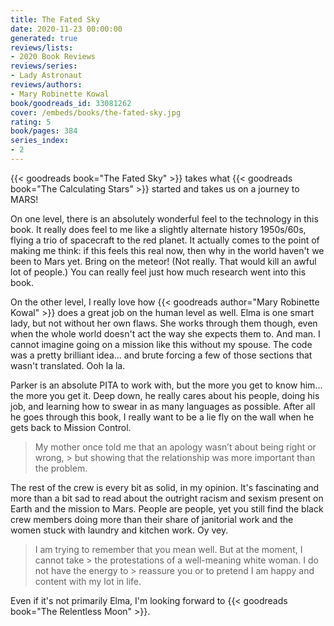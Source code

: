 ```yaml
---
title: The Fated Sky
date: 2020-11-23 00:00:00
generated: true
reviews/lists:
- 2020 Book Reviews
reviews/series:
- Lady Astronaut
reviews/authors:
- Mary Robinette Kowal
book/goodreads_id: 33081262
cover: /embeds/books/the-fated-sky.jpg
rating: 5
book/pages: 384
series_index:
- 2
---
```

{{< goodreads book="The Fated Sky" >}} takes what {{< goodreads book="The Calculating Stars" >}} started and takes us on a journey to MARS!  

On one level, there is an absolutely wonderful feel to the technology in this book. It really does feel to me like a slightly alternate history 1950s/60s, flying a trio of spacecraft to the red planet. It actually comes to the point of making me think: if this feels this real now, then why in the world haven't we been to Mars yet. Bring on the meteor! (Not really. That would kill an awful lot of people.) You can really feel just how much research went into this book.  

<!--more-->

On the other level, I really love how {{< goodreads author="Mary Robinette Kowal" >}} does a great job on the human level as well. Elma is one smart lady, but not without her own flaws. She works through them though, even when the whole world doesn't act the way she expects them to. And man. I cannot imagine going on a mission like this without my spouse. The code was a pretty brilliant idea... and brute forcing a few of those sections that wasn't translated. Ooh la la.  

Parker is an absolute PITA to work with, but the more you get to know him... the more you get it. Deep down, he really cares about his people, doing his job, and learning how to swear in as many languages as possible. After all he goes through this book, I really want to be a lie fly on the wall when he gets back to Mission Control.  

> My mother once told me that an apology wasn’t about being right or wrong, > but showing that the relationship was more important than the problem.

The rest of the crew is every bit as solid, in my opinion. It's fascinating and more than a bit sad to read about the outright racism and sexism present on Earth and the mission to Mars. People are people, yet you still find the black crew members doing more than their share of janitorial work and the women stuck with laundry and kitchen work. Oy vey.  

> I am trying to remember that you mean well. But at the moment, I cannot take > the protestations of a well-meaning white woman. I do not have the energy to > reassure you or to pretend I am happy and content with my lot in life.

Even if it's not primarily Elma, I'm looking forward to {{< goodreads book="The Relentless Moon" >}}.